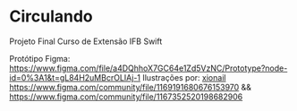 # Circulando
Projeto Final Curso de Extensão IFB Swift


Protótipo Figma: https://www.figma.com/file/a4DQhhoX7GC64e1Zd5VzNC/Prototype?node-id=0%3A1&t=gL84H2uMBcrOLIAj-1
Ilustrações por: <a href="https://www.figma.com/@xiaonail">xionail</a> https://www.figma.com/community/file/1169191680676153970 && https://www.figma.com/community/file/1167352520198682906
